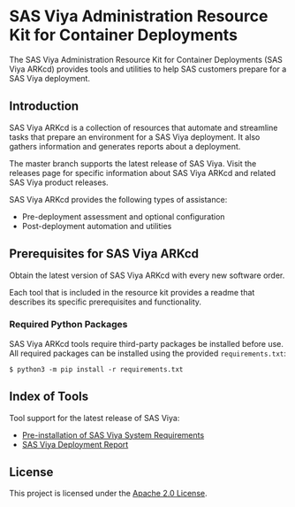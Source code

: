 # SAS Viya Administration Resource Kit for Container Deployments 

The SAS Viya Administration Resource Kit for Container Deployments (SAS Viya ARKcd) provides tools and utilities to help SAS customers prepare for a SAS Viya deployment.

## Introduction
SAS Viya ARKcd is a collection of resources that automate and streamline tasks that prepare an environment for a SAS Viya deployment. It also gathers information and generates reports about a deployment.

The master branch supports the latest release of SAS Viya. Visit the releases page for specific information about SAS Viya ARKcd and related SAS Viya product releases.

SAS Viya ARKcd provides the following types of assistance:

  * Pre-deployment assessment and optional configuration
  * Post-deployment automation and utilities

## Prerequisites for SAS Viya ARKcd
Obtain the latest version of SAS Viya ARKcd with every new software order.

Each tool that is included in the resource kit provides a readme that describes its specific prerequisites and functionality.

### Required Python Packages
SAS Viya ARKcd tools require third-party packages be installed before use. All required packages can be installed using the provided `requirements.txt`:

```commandline
$ python3 -m pip install -r requirements.txt
```

## Index of Tools
Tool support for the latest release of SAS Viya:

* [Pre-installation of SAS Viya System Requirements](pre_install_report)
* [SAS Viya Deployment Report](deployment_report)

## License

This project is licensed under the [Apache 2.0 License](LICENSE).

